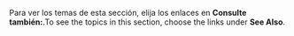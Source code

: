 <span data-ttu-id="07e0f-101">Para ver los temas de esta sección, elija los enlaces en **Consulte también:**.</span><span class="sxs-lookup"><span data-stu-id="07e0f-101">To see the topics in this section, choose the links under **See Also**.</span></span>
